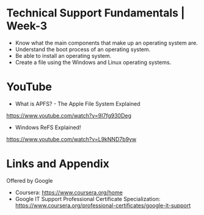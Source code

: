 # Technical Support Fundamentals | Week-3

* Know what the main components that make up an operating system are.
* Understand the boot process of an operating system.
* Be able to install an operating system.
* Create a file using the Windows and Linux operating systems.


YouTube
========================================================

- What is APFS? - The Apple File System Explained

https://www.youtube.com/watch?v=9I7fg930Deg

- Windows ReFS Explained!
 
https://www.youtube.com/watch?v=L9kNND7b9yw

Links and Appendix
========================================================
Offered by Google


- Coursera: https://www.coursera.org/home
- Google IT Support Professional Certificate Specialization: https://www.coursera.org/professional-certificates/google-it-support
